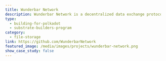 ```yaml
---
title: Wunderbar Network
description: Wunderbar Network is a decentralized data exchange protocol.
type:
  - building-for-polkadot
  - substrate-builders-program
category:
  - file-storage
link: https://github.com/WunderbarNetwork
featured_image: /media/images/projects/wunderbar-network.png
show_case_study: false
---
```

